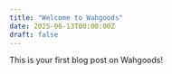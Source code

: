 ```yaml
---
title: "Welcome to Wahgoods"
date: 2025-06-13T00:00:00Z
draft: false
---
```


This is your first blog post on Wahgoods!
